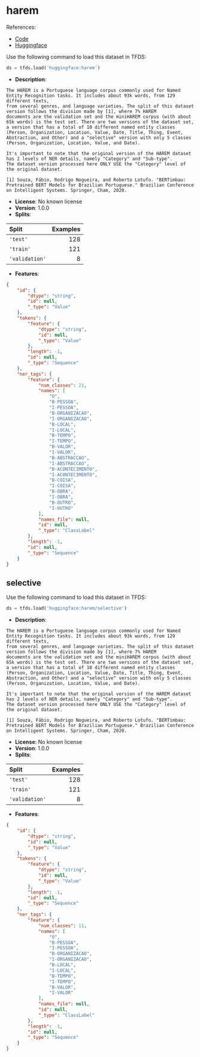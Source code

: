 # harem

References:

*   [Code](https://github.com/huggingface/datasets/blob/master/datasets/harem)
*   [Huggingface](https://huggingface.co/datasets/harem)



Use the following command to load this dataset in TFDS:

```python
ds = tfds.load('huggingface:harem')
```

*   **Description**:

```
The HAREM is a Portuguese language corpus commonly used for Named Entity Recognition tasks. It includes about 93k words, from 129 different texts,
from several genres, and language varieties. The split of this dataset version follows the division made by [1], where 7% HAREM
documents are the validation set and the miniHAREM corpus (with about 65k words) is the test set. There are two versions of the dataset set,
a version that has a total of 10 different named entity classes (Person, Organization, Location, Value, Date, Title, Thing, Event,
Abstraction, and Other) and a "selective" version with only 5 classes (Person, Organization, Location, Value, and Date).

It's important to note that the original version of the HAREM dataset has 2 levels of NER details, namely "Category" and "Sub-type".
The dataset version processed here ONLY USE the "Category" level of the original dataset.

[1] Souza, Fábio, Rodrigo Nogueira, and Roberto Lotufo. "BERTimbau: Pretrained BERT Models for Brazilian Portuguese." Brazilian Conference on Intelligent Systems. Springer, Cham, 2020.
```

*   **License**: No known license
*   **Version**: 1.0.0
*   **Splits**:

Split  | Examples
:----- | -------:
`'test'` | 128
`'train'` | 121
`'validation'` | 8

*   **Features**:

```json
{
    "id": {
        "dtype": "string",
        "id": null,
        "_type": "Value"
    },
    "tokens": {
        "feature": {
            "dtype": "string",
            "id": null,
            "_type": "Value"
        },
        "length": -1,
        "id": null,
        "_type": "Sequence"
    },
    "ner_tags": {
        "feature": {
            "num_classes": 21,
            "names": [
                "O",
                "B-PESSOA",
                "I-PESSOA",
                "B-ORGANIZACAO",
                "I-ORGANIZACAO",
                "B-LOCAL",
                "I-LOCAL",
                "B-TEMPO",
                "I-TEMPO",
                "B-VALOR",
                "I-VALOR",
                "B-ABSTRACCAO",
                "I-ABSTRACCAO",
                "B-ACONTECIMENTO",
                "I-ACONTECIMENTO",
                "B-COISA",
                "I-COISA",
                "B-OBRA",
                "I-OBRA",
                "B-OUTRO",
                "I-OUTRO"
            ],
            "names_file": null,
            "id": null,
            "_type": "ClassLabel"
        },
        "length": -1,
        "id": null,
        "_type": "Sequence"
    }
}
```



## selective


Use the following command to load this dataset in TFDS:

```python
ds = tfds.load('huggingface:harem/selective')
```

*   **Description**:

```
The HAREM is a Portuguese language corpus commonly used for Named Entity Recognition tasks. It includes about 93k words, from 129 different texts,
from several genres, and language varieties. The split of this dataset version follows the division made by [1], where 7% HAREM
documents are the validation set and the miniHAREM corpus (with about 65k words) is the test set. There are two versions of the dataset set,
a version that has a total of 10 different named entity classes (Person, Organization, Location, Value, Date, Title, Thing, Event,
Abstraction, and Other) and a "selective" version with only 5 classes (Person, Organization, Location, Value, and Date).

It's important to note that the original version of the HAREM dataset has 2 levels of NER details, namely "Category" and "Sub-type".
The dataset version processed here ONLY USE the "Category" level of the original dataset.

[1] Souza, Fábio, Rodrigo Nogueira, and Roberto Lotufo. "BERTimbau: Pretrained BERT Models for Brazilian Portuguese." Brazilian Conference on Intelligent Systems. Springer, Cham, 2020.
```

*   **License**: No known license
*   **Version**: 1.0.0
*   **Splits**:

Split  | Examples
:----- | -------:
`'test'` | 128
`'train'` | 121
`'validation'` | 8

*   **Features**:

```json
{
    "id": {
        "dtype": "string",
        "id": null,
        "_type": "Value"
    },
    "tokens": {
        "feature": {
            "dtype": "string",
            "id": null,
            "_type": "Value"
        },
        "length": -1,
        "id": null,
        "_type": "Sequence"
    },
    "ner_tags": {
        "feature": {
            "num_classes": 11,
            "names": [
                "O",
                "B-PESSOA",
                "I-PESSOA",
                "B-ORGANIZACAO",
                "I-ORGANIZACAO",
                "B-LOCAL",
                "I-LOCAL",
                "B-TEMPO",
                "I-TEMPO",
                "B-VALOR",
                "I-VALOR"
            ],
            "names_file": null,
            "id": null,
            "_type": "ClassLabel"
        },
        "length": -1,
        "id": null,
        "_type": "Sequence"
    }
}
```


